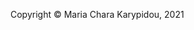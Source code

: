 

<footer>
<p style="float:left; width: 100%;">
Copyright © Maria Chara Karypidou, 2021
</p>
</footer>

